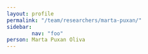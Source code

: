```yaml
---
layout: profile
permalink: "/team/researchers/marta-puxan/"
sidebar:
        nav: "foo"
person: Marta Puxan Oliva
---
```

